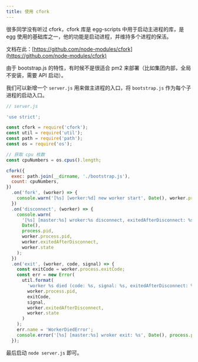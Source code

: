 ```yaml
---
title: 使用 cfork
---
```


很多同学没有听过 cfork，cfork 库是 egg-scripts 中用于启动主进程的库，是 egg 使用的基础库之一，他的功能是启动进程，并维持多个进程的保活。


文档在此：[https://github.com/node-modules/cfork](https://github.com/node-modules/cfork)


由于 bootstrap.js 的特性，有时候不是很适合 pm2 来部署（比如集团内部，全局不安装，需要 API 启动）。


我们可以新增一个 `server.js` 用来做主进程的入口，将 `bootstrap.js` 作为每个子进程的启动入口。


```javascript
// server.js

'use strict';

const cfork = require('cfork');
const util = require('util');
const path = require('path');
const os = require('os');

// 获取 cpu 核数
const cpuNumbers = os.cpus().length;

cfork({
  exec: path.join(__dirname, './bootstrap.js'),
  count: cpuNumbers,
})
  .on('fork', (worker) => {
    console.warn('[%s] [worker:%d] new worker start', Date(), worker.process.pid);
  })
  .on('disconnect', (worker) => {
    console.warn(
      '[%s] [master:%s] wroker:%s disconnect, exitedAfterDisconnect: %s, state: %s.',
      Date(),
      process.pid,
      worker.process.pid,
      worker.exitedAfterDisconnect,
      worker.state
    );
  })
  .on('exit', (worker, code, signal) => {
    const exitCode = worker.process.exitCode;
    const err = new Error(
      util.format(
        'worker %s died (code: %s, signal: %s, exitedAfterDisconnect: %s, state: %s)',
        worker.process.pid,
        exitCode,
        signal,
        worker.exitedAfterDisconnect,
        worker.state
      )
    );
    err.name = 'WorkerDiedError';
    console.error('[%s] [master:%s] wroker exit: %s', Date(), process.pid, err.stack);
  });
```

最后启动 `node server.js` 即可。
